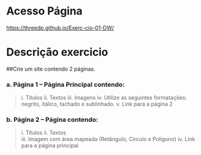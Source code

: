 # Acesso Página
https://threedp.github.io/Exerc-cio-01-DW/

# Descrição exercicio
##Crie um site contendo 2 páginas.  
 
### a. Página 1 – Página Principal contendo: 
> i. Títulos 
ii. Textos 
iii. Imagens 
iv. Utilize as seguintes formatações: negrito, itálico, tachado e 
sublinhado. 
v. Link para a página 2 
 
### b. Página 2 – Página contendo: 
> i. Títulos 
ii. Textos  
iii. Imagem com área mapeada (Retângulo, Círculo e Polígono) 
iv. Link para a página principal